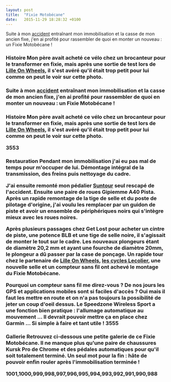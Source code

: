 ```yaml
---
layout: post
title:  "Fixie Motobécane"
date:   2015-11-29 18:28:32 +0100
---
```

Suite à mon <a href="http://twomoulins.fr/vie/fracture-du-bassin">accident</a> entraînant mon immobilisation et la casse de mon ancien fixe,  j'en ai profité pour rassembler de quoi en monter un nouveau : un Fixie Motobécane !
<h3>Histoire
Mon père avait acheté ce vélo chez un brocanteur pour le transformer en fixie, mais après une sortie de test lors de <a href="https://www.strava.com/clubs/lilleonwheels">Lille On Wheels</a>, il s'est avéré qu'il était trop petit pour lui comme on peut le voir sur cette photo.
<h3>
Suite à mon <a href="http://twomoulins.fr/vie/fracture-du-bassin">accident</a> entraînant mon immobilisation et la casse de mon ancien fixe,  j'en ai profité pour rassembler de quoi en monter un nouveau : un Fixie Motobécane !
<h3>Histoire
Mon père avait acheté ce vélo chez un brocanteur pour le transformer en fixie, mais après une sortie de test lors de <a href="http://lilleonwheels.fr">Lille On Wheels</a>, il s'est avéré qu'il était trop petit pour lui comme on peut le voir sur cette photo.

3553
<h3>Restauration
Pendant mon immobilisation j'ai eu pas mal de temps pour m'occuper de lui. Démontage intégral de la transmission, des freins puis nettoyage du cadre.

J'ai ensuite remonté mon pédalier <a href="http://www.amazon.fr/gp/product/B0011227I4/ref=as_li_tl?ie=UTF8&amp;camp=1642&amp;creative=19458&amp;creativeASIN=B0011227I4&amp;linkCode=as2&amp;tag=lobwick-21">Suntour</a> seul rescapé de l'accident. Ensuite une paire de roues Gipiemme A40 Pista. Après un rapide remontage de la tige de selle et du poste de pilotage d'origine, j'ai voulu les remplacer par un guidon de piste et avoir un ensemble de périphériques noirs qui s'intègre mieux avec les roues noires.

Après plusieurs passages chez Get Lost pour acheter un cintre de piste, une potence BLB et une tige de selle noire, il s'agissait de monter le tout sur le cadre. Les nouveaux plongeurs étant de diamètre 20,2 mm et ayant une fourche de diamètre 20mm, le plongeur a dû passer par la case de ponçage.
Un rapide tour chez le partenaire de <a href="http://lilleonwheels.fr">Lille On Wheels</a>, <a href="https://www.facebook.com/SpecializedConceptStoreLilleonCyclesLecolier/?fref=ts">les cycles Lecolier</a>, une nouvelle selle et un compteur sans fil ont achevé le montage du Fixie Motobécane.

Pourquoi un compteur sans fil me direz-vous ? De nos jours les GPS et applications mobiles sont si faciles d'accès ? Oui mais il faut les mettre en route et on n'a pas toujours la possibilité de jeter un coup d'oeil dessus. Le Speedzone Wireless Sport a une fonction bien pratique : l'allumage automatique au mouvement ... Il devrait pouvoir mettre ça en place chez Garmin ... Si simple à faire et tant utile !
3555
<h3>Gallerie
Retrouvez ci-dessous une petite galerie de ce Fixie Motobécane. Il ne manque plus qu'une paire de chaussures Kursk Pro de Chrome et des pédales automatiques pour qu'il soit totalement terminé. Un seul mot pour la fin : hâte de pouvoir enfin rouler après l'immobilisation terminée !

1001,1000,999,998,997,996,995,994,993,992,991,990,988

